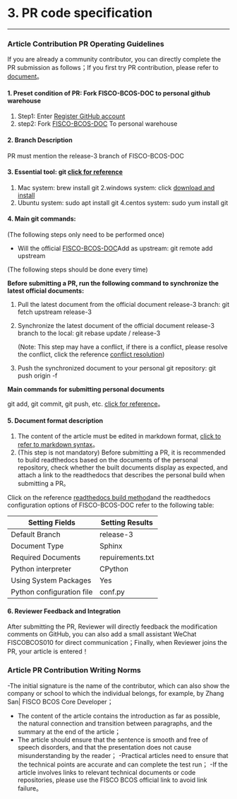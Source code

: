# 3. PR code specification

-----
### Article Contribution PR Operating Guidelines

If you are already a community contributor, you can directly complete the PR submission as follows；If you first try PR contribution, please refer to [document](https://mp.weixin.qq.com/s/_w_auH8X4SQQWO3lhfNrbQ)。


#### 1. Preset condition of PR: Fork FISCO-BCOS-DOC to personal github warehouse

1. Step1: Enter [Register GitHub account](https://github.com/join)
2. step2: Fork [FISCO-BCOS-DOC](https://github.com/FISCO-BCOS/FISCO-BCOS-DOC) To personal warehouse

#### 2. Branch Description

PR must mention the release-3 branch of FISCO-BCOS-DOC

#### 3. Essential tool: git [click for reference](https://gitee.com/help/articles/4106)

1. Mac system: brew install git
2.windows system: click [download and install](https://git-scm.com/downloads)
3. Ubuntu system: sudo apt install git
4.centos system: sudo yum install git

#### 4. Main git commands:

(The following steps only need to be performed once)

- Will the official [FISCO-BCOS-DOC](https://github.com/FISCO-BCOS/FISCO-BCOS-DOC)Add as upstream: git remote add upstream



(The following steps should be done every time)

**Before submitting a PR, run the following command to synchronize the latest official documents:**

1. Pull the latest document from the official document release-3 branch: git fetch upstream release-3

2. Synchronize the latest document of the official document release-3 branch to the local: git rebase update / release-3

   (Note: This step may have a conflict, if there is a conflict, please resolve the conflict, click the reference [conflict resolution](https://gitee.com/help/articles/4194))

3. Push the synchronized document to your personal git repository: git push origin -f

**Main commands for submitting personal documents**

git add, git commit, git push, etc. [click for reference](https://gitee.com/help/articles/4114)。

#### 5. Document format description

1. The content of the article must be edited in markdown format, [click to refer to markdown syntax](https://www.runoob.com/markdown/md-tutorial.html)。
2. (This step is not mandatory) Before submitting a PR, it is recommended to build readthedocs based on the documents of the personal repository, check whether the built documents display as expected, and attach a link to the readthedocs that describes the personal build when submitting a PR。

Click on the reference [readthedocs build method](https://www.jianshu.com/p/d1d59d0cd58c)and the readthedocs configuration options of FISCO-BCOS-DOC refer to the following table:

| **Setting Fields**   | **Setting Results**     |
| - | - |
| Default Branch| release-3        |
| Document Type| Sphinx           |
| Required Documents| repuirements.txt |
| Python interpreter| CPython          |
| Using System Packages| Yes|
| Python configuration file| conf.py         |

#### 6. Reviewer Feedback and Integration

After submitting the PR, Reviewer will directly feedback the modification comments on GitHub, you can also add a small assistant WeChat FISCOBCOS010 for direct communication；Finally, when Reviewer joins the PR, your article is entered！

### Article PR Contribution Writing Norms

-The initial signature is the name of the contributor, which can also show the company or school to which the individual belongs, for example, by Zhang San| FISCO BCOS Core Developer；
- The content of the article contains the introduction as far as possible, the natural connection and transition between paragraphs, and the summary at the end of the article；
- The article should ensure that the sentence is smooth and free of speech disorders, and that the presentation does not cause misunderstanding by the reader；
-Practical articles need to ensure that the technical points are accurate and can complete the test run；
-If the article involves links to relevant technical documents or code repositories, please use the FISCO BCOS official link to avoid link failure。